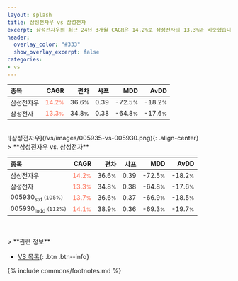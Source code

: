 ```yaml
---
layout: splash
title: 삼성전자우 vs 삼성전자
excerpt: 삼성전자우의 최근 24년 3개월 CAGR은 14.2%로 삼성전자의 13.3%와 비슷했습니다.
header:
  overlay_color: "#333"
  show_overlay_excerpt: false
categories:
- vs
---
```


| **종목** | **CAGR** | **편차** | **샤프** | **MDD** | **AvDD** |
| :------------ | ------: | -----------: | -------: | ------: | -------: |
| 삼성전자우 | <span style="color: tomato">14.2<small>%</small></span> | 36.6<small>%</small> | 0.39 | -72.5<small>%</small> | -18.2<small>%</small> |
| 삼성전자 | <span style="color: tomato">13.3<small>%</small></span> | 34.8<small>%</small> | 0.38 | -64.8<small>%</small> | -17.6<small>%</small> |

<!-- more -->

<br>
![삼성전자우](/vs/images/005935-vs-005930.png){: .align-center}

<br>
> **삼성전자우 vs. 삼성전자**</small>



| **종목** | **CAGR** | **편차** | **샤프** | **MDD** | **AvDD** |
| :------------ | ------: | -----------: | -------: | ------: | -------: |
| 삼성전자우 | <span style="color: tomato">14.2<small>%</small></span> | 36.6<small>%</small> | 0.39 | -72.5<small>%</small> | -18.2<small>%</small> |
| 삼성전자 | <span style="color: tomato">13.3<small>%</small></span> | 34.8<small>%</small> | 0.38 | -64.8<small>%</small> | -17.6<small>%</small> |
| 005930<sub>std</sub> <small>(105%)</small> | <span style="color: tomato">13.7<small>%</small></span> | 36.6<small>%</small> | 0.37 | -66.9<small>%</small> | -18.5<small>%</small> |
| 005930<sub>mdd</sub> <small>(112%)</small> | <span style="color: tomato">14.1<small>%</small></span> | 38.9<small>%</small> | 0.36 | -69.3<small>%</small> | -19.7<small>%</small> |

<br>

<br>
> **관련 정보**

- [VS 목록](/vs/){: .btn .btn--info}

{% include commons/footnotes.md %}